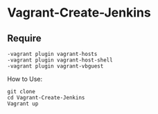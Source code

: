 # Vagrant-Create-Jenkins

## Require
    -vagrant plugin vagrant-hosts
    -vagrant plugin vagrant-host-shell
    -vagrant plugin vagrant-vbguest
    
How to Use:

```
git clone
cd Vagrant-Create-Jenkins
Vagrant up
```

